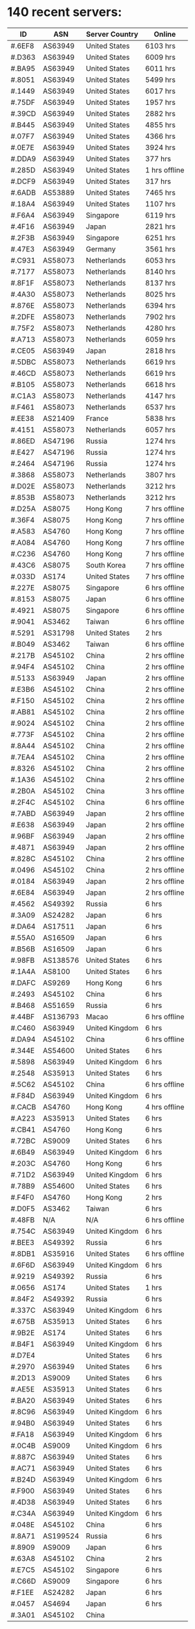 # 140 recent servers:

| ID | ASN | Server Country | Online |
| ------ | ------ | ------ | ------ |
| #.6EF8 | AS63949 | United States | 6103 hrs |
| #.D363 | AS63949 | United States | 6009 hrs |
| #.BA95 | AS63949 | United States | 6011 hrs |
| #.8051 | AS63949 | United States | 5499 hrs |
| #.1449 | AS63949 | United States | 6017 hrs |
| #.75DF | AS63949 | United States | 1957 hrs |
| #.39CD | AS63949 | United States | 2882 hrs |
| #.B445 | AS63949 | United States | 4855 hrs |
| #.07F7 | AS63949 | United States | 4366 hrs |
| #.0E7E | AS63949 | United States | 3924 hrs |
| #.DDA9 | AS63949 | United States | 377 hrs |
| #.285D | AS63949 | United States | 1 hrs offline |
| #.DCF9 | AS63949 | United States | 317 hrs |
| #.6ADB | AS53889 | United States | 7465 hrs |
| #.18A4 | AS63949 | United States | 1107 hrs |
| #.F6A4 | AS63949 | Singapore | 6119 hrs |
| #.4F16 | AS63949 | Japan | 2821 hrs |
| #.2F3B | AS63949 | Singapore | 6251 hrs |
| #.47E3 | AS63949 | Germany | 3561 hrs |
| #.C931 | AS58073 | Netherlands | 6053 hrs |
| #.7177 | AS58073 | Netherlands | 8140 hrs |
| #.8F1F | AS58073 | Netherlands | 8137 hrs |
| #.4A30 | AS58073 | Netherlands | 8025 hrs |
| #.876E | AS58073 | Netherlands | 6394 hrs |
| #.2DFE | AS58073 | Netherlands | 7902 hrs |
| #.75F2 | AS58073 | Netherlands | 4280 hrs |
| #.A713 | AS58073 | Netherlands | 6059 hrs |
| #.CE05 | AS63949 | Japan | 2818 hrs |
| #.5DBC | AS58073 | Netherlands | 6619 hrs |
| #.46CD | AS58073 | Netherlands | 6619 hrs |
| #.B105 | AS58073 | Netherlands | 6618 hrs |
| #.C1A3 | AS58073 | Netherlands | 4147 hrs |
| #.F461 | AS58073 | Netherlands | 6537 hrs |
| #.EE38 | AS21409 | France | 5838 hrs |
| #.4151 | AS58073 | Netherlands | 6057 hrs |
| #.86ED | AS47196 | Russia | 1274 hrs |
| #.E427 | AS47196 | Russia | 1274 hrs |
| #.2464 | AS47196 | Russia | 1274 hrs |
| #.3868 | AS58073 | Netherlands | 3807 hrs |
| #.D02E | AS58073 | Netherlands | 3212 hrs |
| #.853B | AS58073 | Netherlands | 3212 hrs |
| #.D25A | AS8075 | Hong Kong | 7 hrs offline |
| #.36F4 | AS8075 | Hong Kong | 7 hrs offline |
| #.A583 | AS4760 | Hong Kong | 7 hrs offline |
| #.A084 | AS4760 | Hong Kong | 7 hrs offline |
| #.C236 | AS4760 | Hong Kong | 7 hrs offline |
| #.43C6 | AS8075 | South Korea | 7 hrs offline |
| #.033D | AS174 | United States | 7 hrs offline |
| #.227E | AS8075 | Singapore | 6 hrs offline |
| #.8153 | AS8075 | Japan | 6 hrs offline |
| #.4921 | AS8075 | Singapore | 6 hrs offline |
| #.9041 | AS3462 | Taiwan | 6 hrs offline |
| #.5291 | AS31798 | United States | 2 hrs |
| #.B049 | AS3462 | Taiwan | 6 hrs offline |
| #.217B | AS45102 | China | 2 hrs offline |
| #.94F4 | AS45102 | China | 2 hrs offline |
| #.5133 | AS63949 | Japan | 2 hrs offline |
| #.E3B6 | AS45102 | China | 2 hrs offline |
| #.F150 | AS45102 | China | 2 hrs offline |
| #.AB81 | AS45102 | China | 2 hrs offline |
| #.9024 | AS45102 | China | 2 hrs offline |
| #.773F | AS45102 | China | 2 hrs offline |
| #.8A44 | AS45102 | China | 2 hrs offline |
| #.7EA4 | AS45102 | China | 2 hrs offline |
| #.8326 | AS45102 | China | 2 hrs offline |
| #.1A36 | AS45102 | China | 2 hrs offline |
| #.2B0A | AS45102 | China | 3 hrs offline |
| #.2F4C | AS45102 | China | 6 hrs offline |
| #.7ABD | AS63949 | Japan | 2 hrs offline |
| #.E638 | AS63949 | Japan | 2 hrs offline |
| #.96BF | AS63949 | Japan | 2 hrs offline |
| #.4871 | AS63949 | Japan | 2 hrs offline |
| #.828C | AS45102 | China | 2 hrs offline |
| #.0496 | AS45102 | China | 2 hrs offline |
| #.0184 | AS63949 | Japan | 2 hrs offline |
| #.6E84 | AS63949 | Japan | 2 hrs offline |
| #.4562 | AS49392 | Russia | 6 hrs |
| #.3A09 | AS24282 | Japan | 6 hrs |
| #.DA64 | AS17511 | Japan | 6 hrs |
| #.55A0 | AS16509 | Japan | 6 hrs |
| #.B56B | AS16509 | Japan | 6 hrs |
| #.98FB | AS138576 | United States | 6 hrs |
| #.1A4A | AS8100 | United States | 6 hrs |
| #.DAFC | AS9269 | Hong Kong | 6 hrs |
| #.2493 | AS45102 | China | 6 hrs |
| #.B468 | AS51659 | Russia | 6 hrs |
| #.44BF | AS136793 | Macao | 6 hrs offline |
| #.C460 | AS63949 | United Kingdom | 6 hrs |
| #.DA94 | AS45102 | China | 6 hrs offline |
| #.344E | AS54600 | United States | 6 hrs |
| #.5898 | AS63949 | United Kingdom | 6 hrs |
| #.2548 | AS35913 | United States | 6 hrs |
| #.5C62 | AS45102 | China | 6 hrs offline |
| #.F84D | AS63949 | United Kingdom | 6 hrs |
| #.CACB | AS4760 | Hong Kong | 4 hrs offline |
| #.A223 | AS35913 | United States | 6 hrs |
| #.CB41 | AS4760 | Hong Kong | 6 hrs |
| #.72BC | AS9009 | United States | 6 hrs |
| #.6B49 | AS63949 | United Kingdom | 6 hrs |
| #.203C | AS4760 | Hong Kong | 6 hrs |
| #.71D2 | AS63949 | United Kingdom | 6 hrs |
| #.78B9 | AS54600 | United States | 6 hrs |
| #.F4F0 | AS4760 | Hong Kong | 2 hrs |
| #.D0F5 | AS3462 | Taiwan | 6 hrs |
| #.48FB | N/A | N/A | 6 hrs offline |
| #.754C | AS63949 | United Kingdom | 6 hrs |
| #.BEE3 | AS49392 | Russia | 6 hrs |
| #.8DB1 | AS35916 | United States | 6 hrs offline |
| #.6F6D | AS63949 | United Kingdom | 6 hrs |
| #.9219 | AS49392 | Russia | 6 hrs |
| #.0656 | AS174 | United States | 1 hrs |
| #.84F2 | AS49392 | Russia | 6 hrs |
| #.337C | AS63949 | United Kingdom | 6 hrs |
| #.675B | AS35913 | United States | 6 hrs |
| #.9B2E | AS174 | United States | 6 hrs |
| #.B4F1 | AS63949 | United Kingdom | 6 hrs |
| #.D7E4 |  | United States | 6 hrs |
| #.2970 | AS63949 | United States | 6 hrs |
| #.2D13 | AS9009 | United States | 6 hrs |
| #.AE5E | AS35913 | United States | 6 hrs |
| #.BA20 | AS63949 | United States | 6 hrs |
| #.8C96 | AS63949 | United Kingdom | 6 hrs |
| #.94B0 | AS63949 | United States | 6 hrs |
| #.FA18 | AS63949 | United Kingdom | 6 hrs |
| #.0C4B | AS9009 | United Kingdom | 6 hrs |
| #.887C | AS63949 | United States | 6 hrs |
| #.AC71 | AS63949 | United States | 6 hrs |
| #.B24D | AS63949 | United Kingdom | 6 hrs |
| #.F900 | AS63949 | United States | 6 hrs |
| #.4D38 | AS63949 | United States | 6 hrs |
| #.C34A | AS63949 | United Kingdom | 6 hrs |
| #.048E | AS45102 | China | 6 hrs |
| #.8A71 | AS199524 | Russia | 6 hrs |
| #.8909 | AS9009 | Japan | 6 hrs |
| #.63A8 | AS45102 | China | 2 hrs |
| #.E7C5 | AS45102 | Singapore | 6 hrs |
| #.C66D | AS9009 | Singapore | 6 hrs |
| #.F1EE | AS24282 | Japan | 6 hrs |
| #.0457 | AS4694 | Japan | 6 hrs |
| #.3A01 | AS45102 | China | |

